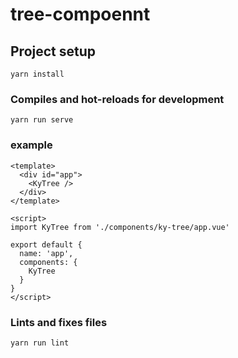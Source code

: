 # tree-compoennt

## Project setup
```
yarn install
```

### Compiles and hot-reloads for development
```
yarn run serve
```

### example
```
<template>
  <div id="app">
    <KyTree />
  </div>
</template>

<script>
import KyTree from './components/ky-tree/app.vue'

export default {
  name: 'app',
  components: {
    KyTree
  }
}
</script>
```

### Lints and fixes files
```
yarn run lint
```
